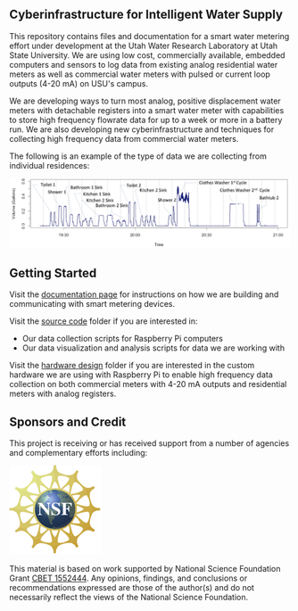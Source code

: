## Cyberinfrastructure for Intelligent Water Supply

This repository contains files and documentation for a smart water metering effort under development at the Utah Water Research Laboratory at Utah State University. We are using low cost, commercially available, embedded computers and sensors to log data from existing analog residential water meters as well as commercial water meters with pulsed or current loop outputs (4-20 mA) on USU's campus. 

We are developing ways to turn most analog, positive displacement water meters with detachable registers into a smart water meter with capabilities to store high frequency flowrate data for up to a week or more in a battery run. We are also developing new cyberinfrastructure and techniques for collecting high frequency data from commercial water meters. 

The following is an example of the type of data we are collecting from individual residences:

![Data](/doc/images/data.png)
   
## Getting Started

Visit the [documentation page](/doc/readme.md) for instructions on how we are building and communicating with smart metering devices. 

Visit the [source code](https://github.com/UCHIC/ciws/tree/master/src) folder if you are interested in:
* Our data collection scripts for Raspberry Pi computers
* Our data visualization and analysis scripts for data we are working with

Visit the [hardware design](https://github.com/UCHIC/CIWS/tree/master/hardwaredesign) folder if you are interested in the custom hardware we are using with Raspberry Pi to enable high frequency data collection on both commercial meters with 4-20 mA outputs and residential meters with analog registers.

## Sponsors and Credit

This project is receiving or has received support from a number of agencies and complementary efforts including:

![NSF](/doc/images/nsf.gif)

This material is based on work supported by National Science Foundation Grant [CBET 1552444](http://www.nsf.gov/awardsearch/showAward?AWD_ID=1552444).  Any opinions, findings, and conclusions or recommendations expressed are those of the author(s) and do not necessarily reflect the views of the National Science Foundation.


